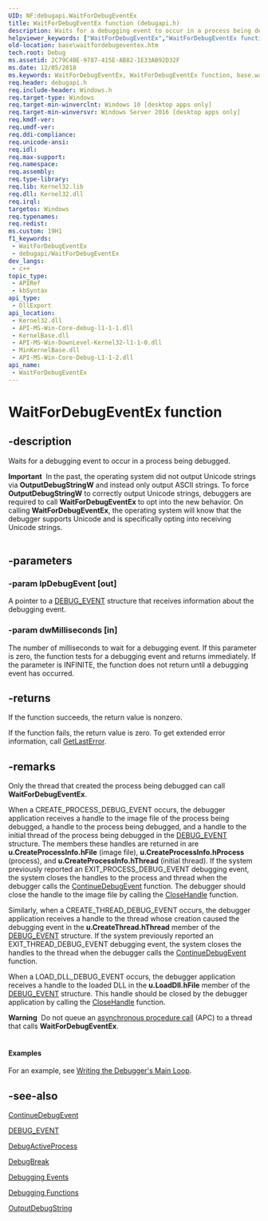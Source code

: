 ```yaml
---
UID: NF:debugapi.WaitForDebugEventEx
title: WaitForDebugEventEx function (debugapi.h)
description: Waits for a debugging event to occur in a process being debugged.
helpviewer_keywords: ["WaitForDebugEventEx","WaitForDebugEventEx function","base.waitfordebugeventex","debugapi/WaitForDebugEventEx"]
old-location: base\waitfordebugeventex.htm
tech.root: Debug
ms.assetid: 2C79C4BE-9787-415E-AB82-1E33AB92D32F
ms.date: 12/05/2018
ms.keywords: WaitForDebugEventEx, WaitForDebugEventEx function, base.waitfordebugeventex, debugapi/WaitForDebugEventEx
req.header: debugapi.h
req.include-header: Windows.h
req.target-type: Windows
req.target-min-winverclnt: Windows 10 [desktop apps only]
req.target-min-winversvr: Windows Server 2016 [desktop apps only]
req.kmdf-ver: 
req.umdf-ver: 
req.ddi-compliance: 
req.unicode-ansi: 
req.idl: 
req.max-support: 
req.namespace: 
req.assembly: 
req.type-library: 
req.lib: Kernel32.lib
req.dll: Kernel32.dll
req.irql: 
targetos: Windows
req.typenames: 
req.redist: 
ms.custom: 19H1
f1_keywords:
 - WaitForDebugEventEx
 - debugapi/WaitForDebugEventEx
dev_langs:
 - c++
topic_type:
 - APIRef
 - kbSyntax
api_type:
 - DllExport
api_location:
 - Kernel32.dll
 - API-MS-Win-Core-debug-l1-1-1.dll
 - KernelBase.dll
 - API-MS-Win-DownLevel-Kernel32-l1-1-0.dll
 - MinKernelBase.dll
 - API-MS-Win-Core-Debug-L1-1-2.dll
api_name:
 - WaitForDebugEventEx
---
```


# WaitForDebugEventEx function


## -description

Waits for a debugging event to occur in a process being debugged.
<div class="alert"><b>Important</b>  In the past, the operating system did not output Unicode strings via <b>OutputDebugStringW</b> and instead only output ASCII strings. To force <b>OutputDebugStringW</b> to correctly output Unicode strings, debuggers are required to call <b>WaitForDebugEventEx</b> to opt into the new behavior. On calling <b>WaitForDebugEventEx</b>, the operating system will know that the debugger supports Unicode and is specifically opting into receiving Unicode strings. </div><div> </div>

## -parameters

### -param lpDebugEvent [out]

A pointer to a 
<a href="/windows/desktop/api/minwinbase/ns-minwinbase-debug_event">DEBUG_EVENT</a> structure that receives information about the debugging event.

### -param dwMilliseconds [in]

The number of milliseconds to wait for a debugging event. If this parameter is zero, the function tests for a debugging event and returns immediately. If the parameter is INFINITE, the function does not return until a debugging event has occurred.

## -returns

If the function succeeds, the return value is nonzero.

If the function fails, the return value is zero. To get extended error information, call 
<a href="/windows/desktop/api/errhandlingapi/nf-errhandlingapi-getlasterror">GetLastError</a>.

## -remarks

Only the thread that created the process being debugged can call 
<b>WaitForDebugEventEx</b>.

When a CREATE_PROCESS_DEBUG_EVENT occurs, the debugger application receives a handle to the image file of the process being debugged, a handle to the process being debugged, and a handle to the initial thread of the process being debugged in the 
<a href="/windows/desktop/api/minwinbase/ns-minwinbase-debug_event">DEBUG_EVENT</a> structure. The members these handles are returned in are <b>u.CreateProcessInfo.hFile</b> (image file), <b>u.CreateProcessInfo.hProcess</b> (process), and <b>u.CreateProcessInfo.hThread</b> (initial thread). If the system previously reported an EXIT_PROCESS_DEBUG_EVENT debugging event, the system closes the handles to the process and thread when the debugger calls the 
<a href="/windows/desktop/api/debugapi/nf-debugapi-continuedebugevent">ContinueDebugEvent</a> function. The debugger should close the handle to the image file by calling the 
<a href="/windows/desktop/api/handleapi/nf-handleapi-closehandle">CloseHandle</a> function.

Similarly, when a CREATE_THREAD_DEBUG_EVENT occurs, the debugger application receives a handle to the thread whose creation caused the debugging event in the <b>u.CreateThread.hThread</b> member of the 
<a href="/windows/desktop/api/minwinbase/ns-minwinbase-debug_event">DEBUG_EVENT</a> structure. If the system previously reported an EXIT_THREAD_DEBUG_EVENT debugging event, the system closes the handles to the thread when the debugger calls the 
<a href="/windows/desktop/api/debugapi/nf-debugapi-continuedebugevent">ContinueDebugEvent</a> function.

When a LOAD_DLL_DEBUG_EVENT occurs, the debugger application receives a handle to the loaded DLL in the <b>u.LoadDll.hFile</b> member of the 
<a href="/windows/desktop/api/minwinbase/ns-minwinbase-debug_event">DEBUG_EVENT</a> structure. This handle should be closed by the debugger application by calling the 
<a href="/windows/desktop/api/handleapi/nf-handleapi-closehandle">CloseHandle</a> function.

<div class="alert"><b>Warning</b>  Do not queue an 
<a href="/windows/desktop/Sync/asynchronous-procedure-calls">asynchronous procedure call</a> (APC) to a thread that calls 
<b>WaitForDebugEventEx</b>.</div>
<div> </div>

#### Examples

For an example, see 
<a href="/windows/desktop/Debug/writing-the-debugger-s-main-loop">Writing the Debugger's Main Loop</a>.

<div class="code"></div>

## -see-also

<a href="/windows/desktop/api/debugapi/nf-debugapi-continuedebugevent">ContinueDebugEvent</a>



<a href="/windows/desktop/api/minwinbase/ns-minwinbase-debug_event">DEBUG_EVENT</a>



<a href="/windows/desktop/api/debugapi/nf-debugapi-debugactiveprocess">DebugActiveProcess</a>



<a href="/windows/desktop/api/debugapi/nf-debugapi-debugbreak">DebugBreak</a>



<a href="/windows/desktop/Debug/debugging-events">Debugging Events</a>



<a href="/windows/desktop/Debug/debugging-functions">Debugging Functions</a>



<a href="/windows/desktop/api/debugapi/nf-debugapi-outputdebugstringw">OutputDebugString</a>